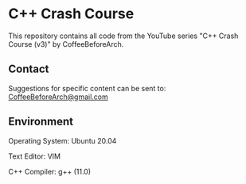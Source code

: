 # C++ Crash Course

This repository contains all code from the YouTube series "C++ Crash Course (v3)" by CoffeeBeforeArch.

## Contact

Suggestions for specific content can be sent to: CoffeeBeforeArch@gmail.com


## Environment 
Operating System: Ubuntu 20.04

Text Editor: VIM

C++ Compiler: g++ (11.0)


